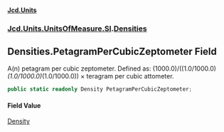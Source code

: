 #### [Jcd.Units](index.md 'index')
### [Jcd.Units.UnitsOfMeasure.SI](Jcd.Units.UnitsOfMeasure.SI.md 'Jcd.Units.UnitsOfMeasure.SI').[Densities](Densities.md 'Jcd.Units.UnitsOfMeasure.SI.Densities')

## Densities.PetagramPerCubicZeptometer Field

A(n) petagram per cubic zeptometer. Defined as: (1000.0)/((1.0/1000.0)*(1.0/1000.0)*(1.0/1000.0)) × teragram per cubic attometer.

```csharp
public static readonly Density PetagramPerCubicZeptometer;
```

#### Field Value
[Density](Density.md 'Jcd.Units.UnitTypes.Density')